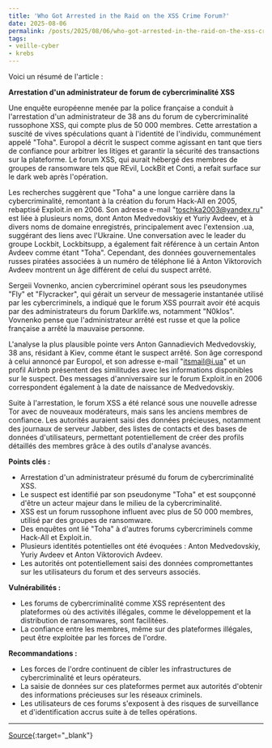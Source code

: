 ```yaml
---
title: 'Who Got Arrested in the Raid on the XSS Crime Forum?'
date: 2025-08-06
permalink: /posts/2025/08/06/who-got-arrested-in-the-raid-on-the-xss-crime-forum/
tags:
- veille-cyber
- krebs
---
```

Voici un résumé de l'article :

**Arrestation d'un administrateur de forum de cybercriminalité XSS**

Une enquête européenne menée par la police française a conduit à l'arrestation d'un administrateur de 38 ans du forum de cybercriminalité russophone XSS, qui compte plus de 50 000 membres. Cette arrestation a suscité de vives spéculations quant à l'identité de l'individu, communément appelé "Toha". Europol a décrit le suspect comme agissant en tant que tiers de confiance pour arbitrer les litiges et garantir la sécurité des transactions sur la plateforme. Le forum XSS, qui aurait hébergé des membres de groupes de ransomware tels que REvil, LockBit et Conti, a refait surface sur le dark web après l'opération.

Les recherches suggèrent que "Toha" a une longue carrière dans la cybercriminalité, remontant à la création du forum Hack-All en 2005, rebaptisé Exploit.in en 2006. Son adresse e-mail "toschka2003@yandex.ru" est liée à plusieurs noms, dont Anton Medvedovskiy et Yuriy Avdeev, et à divers noms de domaine enregistrés, principalement avec l'extension .ua, suggérant des liens avec l'Ukraine. Une conversation avec le leader du groupe Lockbit, Lockbitsupp, a également fait référence à un certain Anton Avdeev comme étant "Toha". Cependant, des données gouvernementales russes piratées associées à un numéro de téléphone lié à Anton Viktorovich Avdeev montrent un âge différent de celui du suspect arrêté.

Sergeii Vovnenko, ancien cybercriminel opérant sous les pseudonymes "Fly" et "Flycracker", qui gérait un serveur de messagerie instantanée utilisé par les cybercriminels, a indiqué que le forum XSS pourrait avoir été acquis par des administrateurs du forum Darklife.ws, notamment "N0klos". Vovnenko pense que l'administrateur arrêté est russe et que la police française a arrêté la mauvaise personne.

L'analyse la plus plausible pointe vers Anton Gannadievich Medvedovskiy, 38 ans, résidant à Kiev, comme étant le suspect arrêté. Son âge correspond à celui annoncé par Europol, et son adresse e-mail "itsmail@i.ua" et un profil Airbnb présentent des similitudes avec les informations disponibles sur le suspect. Des messages d'anniversaire sur le forum Exploit.in en 2006 correspondent également à la date de naissance de Medvedovskiy.

Suite à l'arrestation, le forum XSS a été relancé sous une nouvelle adresse Tor avec de nouveaux modérateurs, mais sans les anciens membres de confiance. Les autorités auraient saisi des données précieuses, notamment des journaux de serveur Jabber, des listes de contacts et des bases de données d'utilisateurs, permettant potentiellement de créer des profils détaillés des membres grâce à des outils d'analyse avancés.

**Points clés :**

*   Arrestation d'un administrateur présumé du forum de cybercriminalité XSS.
*   Le suspect est identifié par son pseudonyme "Toha" et est soupçonné d'être un acteur majeur dans le milieu de la cybercriminalité.
*   XSS est un forum russophone influent avec plus de 50 000 membres, utilisé par des groupes de ransomware.
*   Des enquêtes ont lié "Toha" à d'autres forums cybercriminels comme Hack-All et Exploit.in.
*   Plusieurs identités potentielles ont été évoquées : Anton Medvedovskiy, Yuriy Avdeev et Anton Viktorovich Avdeev.
*   Les autorités ont potentiellement saisi des données compromettantes sur les utilisateurs du forum et des serveurs associés.

**Vulnérabilités :**

*   Les forums de cybercriminalité comme XSS représentent des plateformes où des activités illégales, comme le développement et la distribution de ransomwares, sont facilitées.
*   La confiance entre les membres, même sur des plateformes illégales, peut être exploitée par les forces de l'ordre.

**Recommandations :**

*   Les forces de l'ordre continuent de cibler les infrastructures de cybercriminalité et leurs opérateurs.
*   La saisie de données sur ces plateformes permet aux autorités d'obtenir des informations précieuses sur les réseaux criminels.
*   Les utilisateurs de ces forums s'exposent à des risques de surveillance et d'identification accrus suite à de telles opérations.

---
[Source](https://krebsonsecurity.com/2025/08/who-got-arrested-in-the-raid-on-the-xss-crime-forum/){:target="_blank"}
